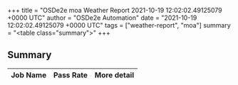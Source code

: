 +++
title = "OSDe2e moa Weather Report 2021-10-19 12:02:02.49125079 +0000 UTC"
author = "OSDe2e Automation"
date = "2021-10-19 12:02:02.49125079 +0000 UTC"
tags = ["weather-report", "moa"]
summary = "<table class=\"summary\"></table>"
+++
## Summary

| Job Name | Pass Rate | More detail |
|----------|-----------|-------------|




